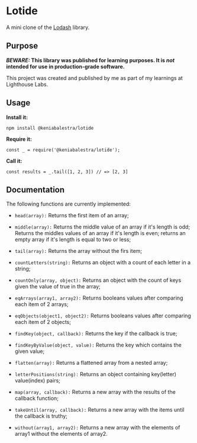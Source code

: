 # Lotide

A mini clone of the [Lodash](https://lodash.com) library.

## Purpose

**_BEWARE:_ This library was published for learning purposes. It is _not_ intended for use in production-grade software.**

This project was created and published by me as part of my learnings at Lighthouse Labs.

## Usage

**Install it:**

`npm install @keniabalestra/lotide`

**Require it:**

`const _ = require('@keniabalestra/lotide');`

**Call it:**

`const results = _.tail([1, 2, 3]) // => [2, 3]`

## Documentation

The following functions are currently implemented:

- `head(array):` Returns the first item of an array;
- `middle(array):` Returns the middle value of an array if it's length is odd; Returns the middles values of an array if it's length is even; returns an empty array if it's length is equal to two or less;
- `tail(array):` Returns the array without the firs item;
- `countLetters(string):` Returns an object with a count of each letter in a string;
- `countOnly(array, object):` Returns an object with the count of keys given the value of true in the array;
- `eqArrays(array1, array2):` Returns booleans values after comparing each item of 2 arrays;
- `eqObjects(object1, object2):` Returns booleans values after comparing each item of 2 objects;
- `findKey(object, callback):` Returns the key if the callback is true;
- `findKeyByValue(object, value):` Returns the key which contains the given value;

- `flatten(array):` Returns a flattened array from a nested array;
- `letterPositions(string):` Returns an object containing key(letter) value(index) pairs;
- `map(array, callback):` Returns a new array with the results of the callback function;
- `takeUntil(array, callback):` Returns a new array with the items until the callback is truthy;
- `without(array1, array2):` Returns a new array with the elements of array1 without the elements of array2.
